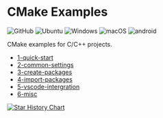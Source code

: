 # CMake Examples

<img alt="GitHub" src="https://img.shields.io/github/license/zchrissirhcz/cmake_examples"> ![Ubuntu](https://img.shields.io/badge/Ubuntu-333333?style=flat&logo=ubuntu) ![Windows](https://img.shields.io/badge/Windows-333333?style=flat&logo=windows&logoColor=blue) ![macOS](https://img.shields.io/badge/-macOS-333333?style=flat&logo=apple) ![android](https://img.shields.io/badge/-Android-333333?style=flat&logo=Android)

CMake examples for C/C++ projects.

- [1-quick-start](1-quick-start/README.md)
- [2-common-settings](2-common-settings/README.md)
- [3-create-packages](3-create-packages/README.md)
- [4-import-packages](4-import-packages/README.md)
- [5-vscode-intergration](5-vscode-intergration.md)
- [6-misc](5-misc/README.md)

[![Star History Chart](https://api.star-history.com/svg?repos=zchrissirhcz/cmake_examples&type=Date)](https://star-history.com/#zchrissirhcz/cmake_examples&Date)

